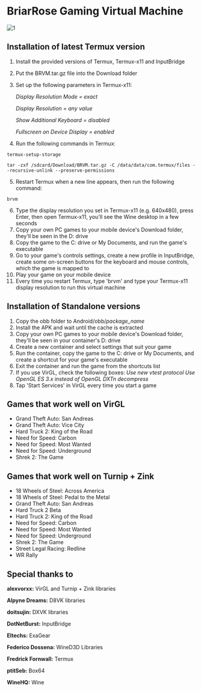 # BriarRose Gaming Virtual Machine
![1](https://github.com/yuraPIMENOV/BRVM/assets/44730743/99e5da16-9d12-4d04-9473-4d3393e98482)

## Installation of latest Termux version
1. Install the provided versions of Termux, Termux-x11 and InputBridge
2. Put the BRVM.tar.gz file into the Download folder
3. Set up the following parameters in Termux-x11:

   *Display Resolution Mode = exact*
   
   *Display Resolution = any value*
   
   *Show Additional Keyboard = disabled*
   
   *Fullscreen on Device Display = enabled*
   
5. Run the following commands in Termux:
```
termux-setup-storage
```
```
tar -zxf /sdcard/Download/BRVM.tar.gz -C /data/data/com.termux/files --recursive-unlink --preserve-permissions
```
5. Restart Termux when a new line appears, then run the following command:
```
brvm
```
6. Type the display resolution you set in Termux-x11 (e.g. 640x480), press Enter, then open Termux-x11, you'll see the Wine desktop in a few seconds
7. Copy your own PC games to your mobile device's Download folder, they'll be seen in the D: drive
8. Copy the game to the C: drive or My Documents, and run the game's executable
9. Go to your game's controls settings, create a new profile in InputBridge, create some on-screen buttons for the keyboard and mouse controls, which the game is mapped to
10. Play your game on your mobile device
11. Every time you restart Termux, type 'brvm' and type your Termux-x11 display resolution to run this virtual machine



## Installation of Standalone versions
1. Copy the obb folder to Android/obb/*package_name*
2. Install the APK and wait until the cache is extracted
3. Copy your own PC games to your mobile device's Download folder, they'll be seen in your container's D: drive
4. Create a new container and select settings that suit your game
5. Run the container, copy the game to the C: drive or My Documents, and create a shortcut for your game's executable
6. Exit the container and run the game from the shortcuts list
7. If you use VirGL, check the following boxes:
   *Use new vtest protocol*
   *Use OpenGL ES 3.x instead of OpenGL*
   *DXTn decompress*
8. Tap 'Start Services' in VirGL every time you start a game



## Games that work well on VirGL
- Grand Theft Auto: San Andreas
- Grand Theft Auto: Vice City
- Hard Truck 2: King of the Road
- Need for Speed: Carbon
- Need for Speed: Most Wanted
- Need for Speed: Underground
- Shrek 2: The Game

## Games that work well on Turnip + Zink
- 18 Wheels of Steel: Across America
- 18 Wheels of Steel: Pedal to the Metal
- Grand Theft Auto: San Andreas
- Hard Truck 2 Beta
- Hard Truck 2: King of the Road
- Need for Speed: Carbon
- Need for Speed: Most Wanted
- Need for Speed: Underground
- Shrek 2: The Game
- Street Legal Racing: Redline
- WR Rally


## Special thanks to

**alexvorxx:** VirGL and Turnip + Zink libraries

**Alpyne Dreams:** D8VK libraries

**doitsujin:** DXVK libraries

**DotNetBurst:** InputBridge

**Eltechs:** ExaGear

**Federico Dossena:** WineD3D Libraries

**Fredrick Fornwall:** Termux

**ptitSeb:** Box64

**WineHQ:** Wine
